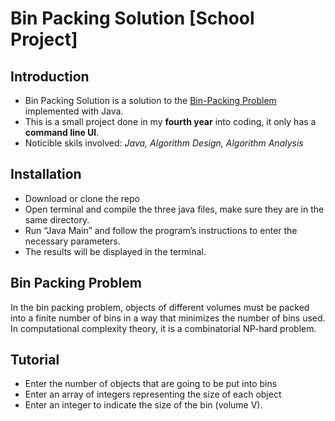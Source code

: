 # Bin Packing Solution [School Project]

## Introduction
   - Bin Packing Solution is a solution to the [Bin-Packing Problem](https://en.wikipedia.org/wiki/Bin_packing_problem) implemented with Java.
   - This is a small project done in my **fourth year** into coding, it only has a  **command line UI**.
   - Noticible skils involved: *Java, Algorithm Design, Algorithm Analysis*
   
## Installation
   - Download or clone the repo
   - Open terminal and compile the three java files, make sure they are in the same directory.
   - Run “Java Main” and follow the program’s instructions to enter the necessary parameters.
   - The results will be displayed in the terminal.
   
## Bin Packing Problem
In the bin packing problem, objects of different volumes must be packed into a finite number of bins in a way that minimizes the number of bins used. In computational complexity theory, it is a combinatorial NP-hard problem.


## Tutorial
- Enter the number of objects that are going to be put into bins
- Enter an array of integers representing the size of each object
- Enter an integer to indicate the size of the bin (volume V).

